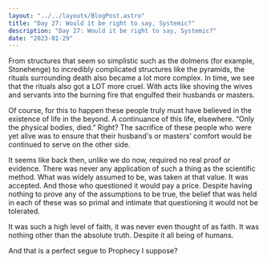 ```yaml
---
layout: "../../layouts/BlogPost.astro"
title: "Day 27: Would it be right to say, Systemic?"
description: "Day 27: Would it be right to say, Systemic?"
date: "2023-01-29"
---
```




From structures that seem so simplistic such as the dolmens (for example, Stonehenge) to incredibly complicated structures like the pyramids, the rituals surrounding death also became a lot more complex. In time, we see that the rituals also got a LOT more cruel. With acts like shoving the wives and servants into the burning fire that engulfed their husbands or masters.

Of course, for this to happen these people truly must have believed in the existence of life in the beyond. A continuance of this life, elsewhere. “Only the physical bodies, died.” Right? The sacrifice of these people who were yet alive was to ensure that their husband's or masters’ comfort would be continued to serve on the other side.

It seems like back then, unlike we do now, required no real proof or evidence. There was never any application of such a thing as the scientific method. What was widely assumed to be, was taken at that value. It was accepted. And those who questioned it would pay a price. Despite having nothing to prove any of the assumptions to be true, the belief that was held in each of these was so primal and intimate that questioning it would not be tolerated.

It was such a high level of faith, it was never even thought of as faith. It was nothing other than the absolute truth. Despite it all being of humans.

And that is a perfect segue to Prophecy I suppose?

